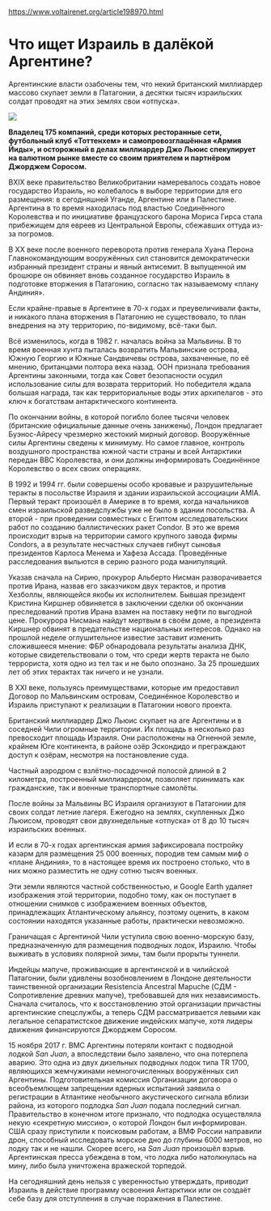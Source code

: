 https://www.voltairenet.org/article198970.html

# Что ищет Израиль в далёкой Аргентине?

Аргентинские власти озабочены тем, что некий британский миллиардер массово скупает земли в Патагонии, а десятки тысяч израильских солдат проводят на этих землях свои «отпуска».

![](https://www.voltairenet.org/local/cache-vignettes/L400xH300/198963-3-cce7f.jpg?1651891974)

**Владелец 175 компаний, среди которых ресторанные сети, футбольный клуб «Тоттенхем» и самопровозглашённая «Армия Йиды», и осторожный в делах миллиардер Джо Льюис спекулирует на валютном рынке вместе со своим приятелем и партнёром Джорджем Соросом.**

ВXIX веке правительство Великобритании намеревалось создать новое государство Израиль, но колебалось в выборе территории для его размещения: в сегодняшней Уганде, Аргентине или в Палестине. Аргентина в то время находилась под властью Соединённого Королевства и по инициативе французского барона Мориса Гирса стала прибежищем для евреев из Центральной Европы, сбежавших оттуда из-за погромов.

В XX веке после военного переворота против генерала Хуана Перона Главнокомандующим вооружённых сил становится демократически избранный президент страны и явный антисемит. В выпущенной им брошюре он обвиняет вновь созданное государство Израиль в подготовке вторжения в Патагонию, согласно так называемому «плану Андиния».

Если крайне-правые в Аргентине в 70-х годах и преувеличивали факты, и никакого плана вторжения в Патагонию не существовало, то план внедрения на эту территорию, по-видимому, всё-таки был.

Всё изменилось, когда в 1982 г. началась война за Мальвины. В то время военная хунта пыталась возвратить Мальвинские острова, Южную Георгию и Южные Сандвичевы острова, захваченные, по её мнению, британцами полтора века назад. ООН признала требования Аргентины законными, тогда как Совет безопасности осудил использование силы для возврата территорий. Но победителя ждала большая награда, так как территориальные воды этих архипелагов - это ключ к богатствам антарктического континента.

По окончании войны, в которой погибло более тысячи человек (британские официальные данные очень занижены), Лондон предлагает Буэнос-Айресу чрезмерно жестокий мирный договор. Вооружённые силы Аргентины сведены к минимуму. Но самое главное, контроль воздушного пространства южной части страны и всей Антарктики передан ВВС Королевства, и они должны информировать Соединённое Королевство о всех своих операциях.

В 1992 и 1994 гг. были совершены особо кровавые и разрушительные теракты в посольстве Израиля и здании израильской ассоциации AMIA. Первый теракт произошёл в Америке в то время, когда начальников смен израильской разведслужбы уже не было в здании посольства. А второй - при проведении совместных с Египтом исследовательских работ по созданию баллистических ракет Condor. В это же время происходит взрыв на территории самого крупного завода фирмы Condors, а в результате несчастных случаев гибнут сыновья президентов Карлоса Менема и Хафеза Ассада. Проведённые расследования выльются в серию разного рода манипуляций.

Указав сначала на Сирию, прокурор Альберто Нисман разворачивается против Ирана, назвав его заказчиком двух терактов, и против Хезболлы, являющейся якобы их исполнителем. Бывшая президент Кристина Киршнер обвиняется в заключении сделки об окончании преследований против Ирана взамен на поставку нефти по выгодной цене. Прокурора Нисмана найдут мертвым в своём доме, а президента Киршнер обвинят в предательстве национальных интересов. Однако на прошлой неделе оглушительное известие заставит изменить сложившееся мнение: ФБР обнародовала результаты анализа ДНК, которые свидетельствовали о том, что среди жертв теракта не было террориста, хотя одно из тел так и не было опознано. За 25 прошедших лет об этих терактах так ничего и не узнали.

В XXI веке, пользуясь преимуществами, которые им предоставил Договор по Мальвинским островам, Соединённое Королевство и Израиль приступают к реализации в Патагонии нового проекта.

Британский миллиардер Джо Льюис скупает на аге Аргентины и в соседней Чили огромные территории. Их площадь в несколько раз превосходит площадь Израиля. Они расположены на Огненной земле, крайнем Юге континента, в районе озёр Эскондидо и преграждают доступ к озёрам, несмотря на постановление суда.

Частный аэродром с взлётно-посадочной полосой длиной в 2 километра, построенный миллиардером, позволяет принимать как гражданские, так и военные транспортные самолёты.

После войны за Мальвины ВС Израиля организуют в Патагонии для своих солдат летние лагеря. Ежегодно на землях, скупленных Джо Льюисом, проводят свои двухнедельные «отпуска» от 8 до 10 тысяч израильских военных.

И если в 70-х годах аргентинская армия зафиксировала постройку казарм для размещения 25 000 военных, породив тем самым миф о «плане Андиния», то в настоящее время их построено столько, что в них можно разместить не одну сотню тысяч военных.

Эти земли являются частной собственностью, и Google Earth удаляет изображения этой территории, подобно тому, как он поступает в отношении снимков с изображением военных объектов, принадлежащих Атлантическому альянсу, поэтому оценить, в каком состоянии находятся указанные работы, практически невозможно.

Граничащая с Аргентиной Чили уступила свою военно-морскую базу, предназначенную для размещения подводных лодок, Израилю. Чтобы выживать в условиях полярной зимы, там были прорыты туннели.

Индейцы мапуче, проживающие в аргентинской и в чилийской Патагонии, были удивлены возобновлением в Лондоне деятельности таинственной организации Resistencia Ancestral Mapuche (СДМ - Сопротивление древних мапуче), требовавшей для них независимость. Сначала считалось, что к восстановлению этой организации причастны аргентинские спецслужбы, а теперь СДМ рассматривается левыми как легальное сепаратистское движение индейских мапуче, хотя лидеры движения финансируются Джорджем Соросом.

15 ноября 2017 г. ВМС Аргентины потеряли контакт с подводной лодкой _San Juan_, а впоследствии было заявлено, что она потерпела аварию. Это одна из двух дизельных подводных лодок типа TR 1700, являющихся жемчужинами немногочисленных вооружённых сил Аргентины. Подготовительная комиссия Организации договора о всеобъемлющем запрещении ядерных испытаний заявила о регистрации в Атлантике необычного акустического сигнала вблизи района, из которого подлодка _San Juan_ подала последний сигнал. Правительство в конечном итоге признало, что подлодка осуществляла некую «секретную миссию», о которой Лондон был информирован. США сразу приступили к поисковым работам, а ВМФ России направили дрон, способный исследовать морское дно до глубины 6000 метров, но лодку так и не нашли. Скорее всего, на _San Juan_ произошёл взрыв. Аргентинская пресса убеждена в том, что лодка либо натолкнулась на мину, либо была уничтожена вражеской торпедой.

На сегодняшний день нельзя с уверенностью утверждать, приводит Израиль в действие программу освоения Антарктики или он создаёт себе базу для отступления в случае поражения в Палестине.